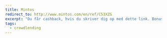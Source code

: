 ```yaml
---
title: Mintos
redirect_to: http://www.mintos.com/en/ref/C53XZG
excerpt: "Du får cashback, hvis du skriver dig op med dette link. Bonussen udregnes alt efter hvor meget, du investerer."
tags:
  - crowdlending
---
```

